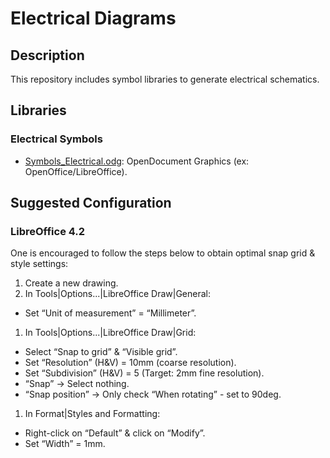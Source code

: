 # Electrical Diagrams

## Description

This repository includes symbol libraries to generate electrical schematics.

## Libraries

### Electrical Symbols

 - [Symbols\_Electrical.odg](Symbols_Electrical.odg): OpenDocument Graphics (ex: OpenOffice/LibreOffice).

## Suggested Configuration

### LibreOffice 4.2

One is encouraged to follow the steps below to obtain optimal snap grid & style settings:

 1. Create a new drawing.
 1. In Tools|Options...|LibreOffice Draw|General:

  - Set “Unit of measurement” = “Millimeter”.

 1. In Tools|Options...|LibreOffice Draw|Grid:

  - Select “Snap to grid” & “Visible grid”.
  - Set “Resolution” (H&V) = 10mm (coarse resolution).
  - Set “Subdivision” (H&V) = 5 (Target: 2mm fine resolution).
  - “Snap” → Select nothing.
  - “Snap position” → Only check “When rotating” - set to 90deg.

 1. In Format|Styles and Formatting:

  - Right-click on “Default” & click on “Modify”.
  - Set “Width” = 1mm.
